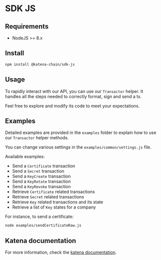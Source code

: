 # SDK JS

## Requirements

- NodeJS >= 8.x

## Install

```bash
npm install @katena-chain/sdk-js
```

## Usage

To rapidly interact with our API, you can use our `Transactor` helper. It handles all the steps needed to correctly
format, sign and send a tx.

Feel free to explore and modify its code to meet your expectations.

## Examples

Detailed examples are provided in the `examples` folder to explain how to use our `Transactor` helper methods.

You can change various settings in the `examples/common/settings.js` file.

Available examples:
* Send a `Certificate` transaction
* Send a `Secret` transaction
* Send a `KeyCreate` transaction
* Send a `KeyRotate` transaction
* Send a `KeyRevoke` transaction
* Retrieve `Certificate` related transactions
* Retrieve `Secret` related transactions
* Retrieve `Key` related transactions and its state
* Retrieve a list of `Key` states for a company

For instance, to send a certificate:
```bash
node examples/sendCertificateRaw.js
```

## Katena documentation

For more information, check the [katena documentation](https://doc.katena.transchain.io).